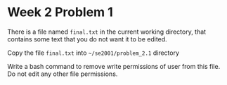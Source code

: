 # Week 2 Problem 1

There is a file named ` final.txt ` in the current working directory, that contains some text that you do not want it to be edited.

Copy the file ` final.txt ` into ` ~/se2001/problem_2.1 ` directory

Write a bash command to remove write permissions of user from this file. Do not edit any other file permissions.
